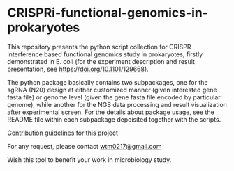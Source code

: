 # CRISPRi-functional-genomics-in-prokaryotes

This repository presents the python script collection for CRISPR interference based functional genomics study in prokaryotes, firstly demonstrated in E. coli (for the experiment description and result presentation, see https://doi.org/10.1101/129668).

The python package basically contains two subpackages, one for the sgRNA (N20) design at either customized manner (given interested gene fasta file) or genome level (given the gene fasta file encoded by particular genome), while another for the NGS data processing and result visualization after experimental screen. For the details about package usage, see the README file within each subpackage depoisited together with the scripts.

[Contribution guidelines for this project](./package_framework.png)

For any request, please contact wtm0217@gmail.com

Wish this tool to benefit your work in microbiology study.
